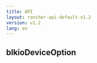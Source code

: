 ```yaml
---
title: API
layout: rancher-api-default-v1.2
version: v1.2
lang: en
---
```


## blkioDeviceOption





